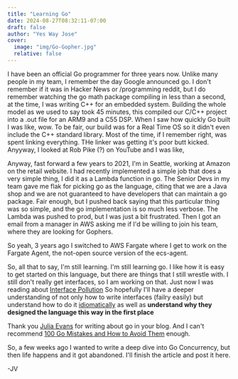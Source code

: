 ```yaml
---
title: "Learning Go"
date: 2024-08-27T08:32:11-07:00
draft: false
author: "Yes Way Jose"
cover: 
  image: "img/Go-Gopher.jpg"
  relative: false
---
```


I have been an official Go programmer for three years now. Unlike many people in my team, I remember the day Google announced go. I don't remember if it was in Hacker News or /programming reddit, but I do remember watching the go math package compiling in less than a second, at the time, I was writing C++ for an embedded system. Building the whole model as we used to say took 45 minutes, this compiled our C/C++ project into a .out file for an ARM9 and a C55 DSP. When I saw how quickly Go built I was like, wow. To be fair, our build was for a Real Time OS so it didn't even include the C++ standard library. Most of the time, if I remember right, was spent linking everything. THe linker was getting it's poor butt kicked. Anyyway, I looked at Rob Pike (?) on YouTube and I was like, 

Anyway, fast forward a few years to 2021, I'm in Seattle, working at Amazon on the retail website. I had recently implemented a simple job that does a very simple thing, I did it as a Lambda function in go. The Senior Devs in my team gave me flak for picking go as the language, citing that we are a Java shop and we are not guaranteed to have developers that can maintain a go package. Fair enough, but I pushed back saying that this particular thing was so simple, and the go implementation is so much less verbose. The Lambda was pushed to prod, but I was just a bit frustrated. Then I got an email from a manager in AWS asking me if I'd be willing to join his team, where they are looking for Gophers. 

So yeah, 3 years ago I switched to AWS Fargate where I get to work on the Fargate Agent, the not-open source version of the ecs-agent. 

So, all that to say, I'm still learning. I'm still learning go. I like how it is easy to get started on this language, but there are things that I still wrestle with. 
I still don't really get interfaces, so I am working on that. Just now I was reading about [Interface Pollution](https://100go.co/5-interface-pollution/) So hopefully I'll have a deeper understanding of not only how to write interfaces (failry easily) but understand how to do it [idiomatically](https://go.dev/doc/effective_go) as well as **understand why they designed the language this way in the first place**

Thank you [Julia Evans](https://jvns.ca/blog/2024/08/06/go-structs-copied-on-assignment/) for writing about go in your blog. And I can't recommend [100 Go Mistakes and How to Avoid Them](https://100go.co/) enough. 

So, a few weeks ago I wanted to write a deep dive into Go Concurrency, but then life happens and it got abandoned. I'll finish the article and post it here. 

-JV